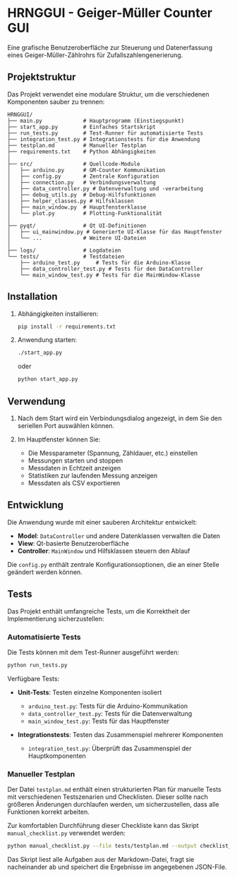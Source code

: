 # HRNGGUI - Geiger-Müller Counter GUI

Eine grafische Benutzeroberfläche zur Steuerung und Datenerfassung eines Geiger-Müller-Zählrohrs für Zufallszahlengenerierung.

## Projektstruktur

Das Projekt verwendet eine modulare Struktur, um die verschiedenen Komponenten sauber zu trennen:

```
HRNGGUI/
├── main.py             # Hauptprogramm (Einstiegspunkt)
├── start_app.py        # Einfaches Startskript
├── run_tests.py        # Test-Runner für automatisierte Tests
├── integration_test.py # Integrationstests für die Anwendung
├── testplan.md         # Manueller Testplan
├── requirements.txt    # Python Abhängigkeiten
│
├── src/                # Quellcode-Module
│   ├── arduino.py      # GM-Counter Kommunikation
│   ├── config.py       # Zentrale Konfiguration
│   ├── connection.py   # Verbindungsverwaltung
│   ├── data_controller.py # Datenverwaltung und -verarbeitung
│   ├── debug_utils.py  # Debug-Hilfsfunktionen
│   ├── helper_classes.py # Hilfsklassen
│   ├── main_window.py  # Hauptfensterklasse
│   └── plot.py         # Plotting-Funktionalität
│
├── pyqt/               # Qt UI-Definitionen
│   ├── ui_mainwindow.py # Generierte UI-Klasse für das Hauptfenster
│   └── ...             # Weitere UI-Dateien
│
├── logs/               # Logdateien
└── tests/              # Testdateien
    ├── arduino_test.py     # Tests für die Arduino-Klasse
    ├── data_controller_test.py # Tests für den DataController
    └── main_window_test.py # Tests für die MainWindow-Klasse
```

## Installation

1. Abhängigkeiten installieren:

   ```bash
   pip install -r requirements.txt
   ```

2. Anwendung starten:
   ```bash
   ./start_app.py
   ```
   oder
   ```bash
   python start_app.py
   ```

## Verwendung

1. Nach dem Start wird ein Verbindungsdialog angezeigt, in dem Sie den seriellen Port auswählen können.

2. Im Hauptfenster können Sie:
   - Die Messparameter (Spannung, Zähldauer, etc.) einstellen
   - Messungen starten und stoppen
   - Messdaten in Echtzeit anzeigen
   - Statistiken zur laufenden Messung anzeigen
   - Messdaten als CSV exportieren

## Entwicklung

Die Anwendung wurde mit einer sauberen Architektur entwickelt:

- **Model**: `DataController` und andere Datenklassen verwalten die Daten
- **View**: Qt-basierte Benutzeroberfläche
- **Controller**: `MainWindow` und Hilfsklassen steuern den Ablauf

Die `config.py` enthält zentrale Konfigurationsoptionen, die an einer Stelle geändert werden können.

## Tests

Das Projekt enthält umfangreiche Tests, um die Korrektheit der Implementierung sicherzustellen:

### Automatisierte Tests

Die Tests können mit dem Test-Runner ausgeführt werden:

```bash
python run_tests.py
```

Verfügbare Tests:

- **Unit-Tests**: Testen einzelne Komponenten isoliert

  - `arduino_test.py`: Tests für die Arduino-Kommunikation
  - `data_controller_test.py`: Tests für die Datenverwaltung
  - `main_window_test.py`: Tests für das Hauptfenster

- **Integrationstests**: Testen das Zusammenspiel mehrerer Komponenten
  - `integration_test.py`: Überprüft das Zusammenspiel der Hauptkomponenten

### Manueller Testplan

Der Datei `testplan.md` enthält einen strukturierten Plan für manuelle Tests mit verschiedenen Testszenarien und Checklisten. Dieser sollte nach größeren Änderungen durchlaufen werden, um sicherzustellen, dass alle Funktionen korrekt arbeiten.

Zur komfortablen Durchführung dieser Checkliste kann das Skript `manual_checklist.py` verwendet werden:

```bash
python manual_checklist.py --file tests/testplan.md --output checklist_results.json
```

Das Skript liest alle Aufgaben aus der Markdown-Datei, fragt sie nacheinander ab und speichert die Ergebnisse im angegebenen JSON-File.
